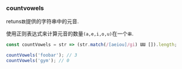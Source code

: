 ### countvowels

retuns`数`提供的字符串中的元音. 

使用正则表达式来计算元音的数量`(a,e,i,o,u)`在一个`串`. 

```js
const countVowels = str => (str.match(/[aeiou]/gi) ƜƜ []).length;
```

```js
countVowels('foobar'); // 3
countVowels('gym'); // 0
```